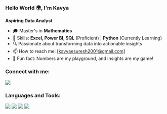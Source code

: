 ### Hello World 🌍, I'm Kavya
**Aspiring Data Analyst**

- 🎓 Master's in **Mathematics**
- 💪 Skills: **Excel, Power BI, SQL** (Proficient) | **Python** (Currently Learning)
- 🔍 Passionate about transforming data into actionable insights
- 📫 How to reach me: [kavyaesuresh2001@gmail.com]
- 🌟 Fun fact: Numbers are my playground, and insights are my game!

### Connect with me:
<a href="https://www.linkedin.com/in/edigakavya/" target="_blank"><img src="https://img.shields.io/badge/LinkedIn-Profile-blue?style=for-the-badge&logo=linkedin"/></a>

### Languages and Tools:
<img src="https://img.shields.io/badge/PowerBI-yellow?style=for-the-badge&logo=powerbi"/> <img src="https://img.shields.io/badge/Excel-green?style=for-the-badge&logo=microsoft-excel"/>
<img src="https://img.shields.io/badge/SQL-lightblue?style=for-the-badge&logo=mysql"/>
<img src="https://img.shields.io/badge/Python-blue?style=for-the-badge&logo=python"/>
